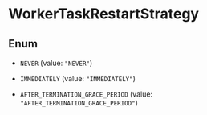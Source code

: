

# WorkerTaskRestartStrategy

## Enum


* `NEVER` (value: `"NEVER"`)

* `IMMEDIATELY` (value: `"IMMEDIATELY"`)

* `AFTER_TERMINATION_GRACE_PERIOD` (value: `"AFTER_TERMINATION_GRACE_PERIOD"`)



